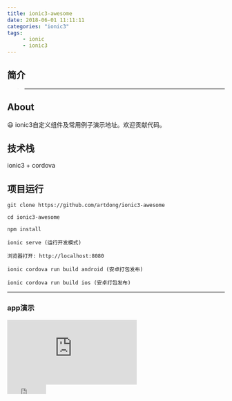 ```yaml
---
title: ionic3-awesome
date: 2018-06-01 11:11:11
categories: "ionic3"
tags:
     - ionic
     - ionic3
---
```


## 简介
> ***

## About

:smiley: ionic3自定义组件及常用例子演示地址。欢迎贡献代码。


## 技术栈

ionic3 + cordova


## 项目运行

```
git clone https://github.com/artdong/ionic3-awesome

cd ionic3-awesome 

npm install

ionic serve (运行开发模式)

浏览器打开: http://localhost:8080

ionic cordova run build android (安卓打包发布)

ionic cordova run build ios (安卓打包发布)
```


***

<!-- more -->

### app演示

<aside id="platform-preview" class="platform-preview">
    <div id="demo-device-android" ng-class="previewPlatform" ng-show="androidActive" class="android" style="">
            <iframe id="demo-android" src="https://artdong.github.io/ionic3-awesome/#/index" frameborder="0">
            </iframe>
        </div>
</aside>

<iframe frameborder="0" scrolling="0" width="90px" height="22px" src="https://ghbtns.com/github-btn.html?user=artdong&amp;repo=ionic3-awesome&amp;type=star&amp;count=true"> </iframe>
